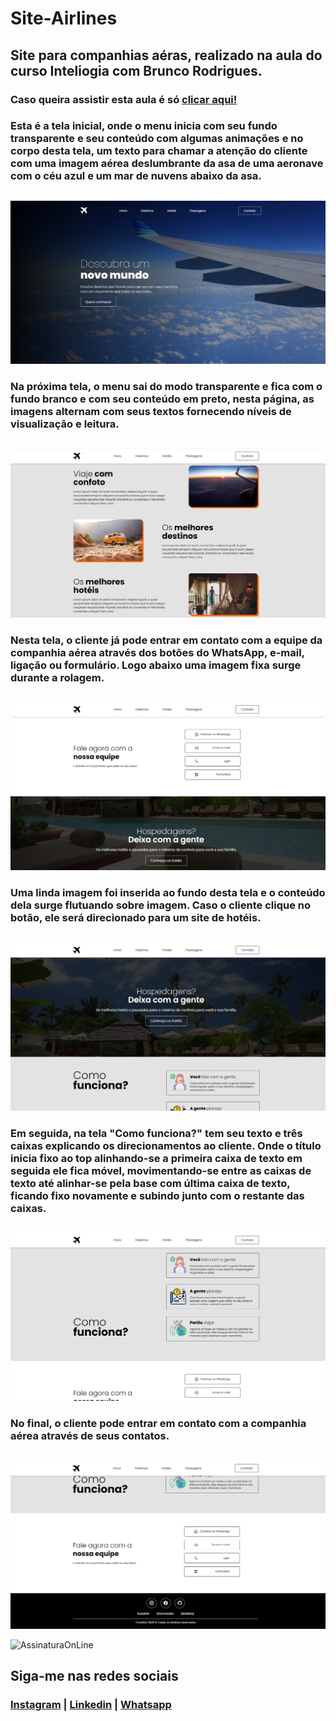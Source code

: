 # Site-Airlines
## Site para companhias aéras, realizado na aula do curso Inteliogia com Brunco Rodrigues.

### Caso queira assistir esta aula é só [clicar aqui!](https://www.youtube.com/watch?v=_Ufkj-zP5uY&list=PLaLQ4gJXUd6DIULwr0hPbfhsWh4zY1EPo&index=1)

### Esta é a tela inicial, onde o menu inicia com seu fundo transparente e seu conteúdo com algumas animações e no corpo desta tela, um texto para chamar a atenção do cliente com uma imagem aérea deslumbrante da asa de uma aeronave com o céu azul e um mar de nuvens abaixo da asa.
##
![Tela1](https://github.com/NandoCruz/site-airlines/blob/main/imagens/airlines-tela1.png)

### Na próxima tela, o menu sai do modo transparente e fica com o fundo branco e com seu conteúdo em preto, nesta página, as imagens alternam com seus textos fornecendo níveis de visualização e leitura.
##
![Tela2](https://github.com/NandoCruz/site-airlines/blob/main/imagens/airlines-tela2.png)

### Nesta tela, o cliente já pode entrar em contato com a equipe da companhia aérea através dos botões do WhatsApp, e-mail, ligação ou formulário. Logo abaixo uma imagem fixa surge durante a rolagem.
##
![Tela3](https://github.com/NandoCruz/site-airlines/blob/main/imagens/airlines-tela3.png)

### Uma linda imagem foi inserida ao fundo desta tela e o conteúdo dela surge flutuando sobre imagem. Caso o cliente clique no botão, ele será direcionado para um site de hotéis.
##
![Tela4](https://github.com/NandoCruz/site-airlines/blob/main/imagens/airlines-tela4.png)

### Em seguida, na tela "Como funciona?" tem seu texto e três caixas explicando os direcionamentos ao cliente. Onde o título inicia fixo ao top alinhando-se a primeira caixa de texto em seguida ele fica móvel, movimentando-se entre as caixas de texto até alinhar-se pela base com última caixa de texto, ficando fixo novamente e subindo junto com o restante das caixas.
##
![Tela5](https://github.com/NandoCruz/site-airlines/blob/main/imagens/airlines-tela5.png)

### No final, o cliente pode entrar em contato com a companhia aérea através de seus contatos.
##
![Tela6](https://github.com/NandoCruz/site-airlines/blob/main/imagens/airlines-tela6.png)

 ![AssinaturaOnLine](https://user-images.githubusercontent.com/47435625/133949021-a75e5344-9b28-494d-8b81-5386e1958eee.png)

## Siga-me nas redes sociais
### [Instagram](https://www.instagram.com/fcruz6241/) | [Linkedin](https://www.linkedin.com/feed/) | [Whatsapp](https://api.whatsapp.com/send?1=pt_br&phone=558398388777)

